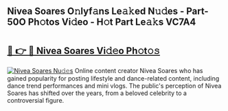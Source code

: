 ## Nivea Soares O𝚗lyf𝚊ns Le𝚊𝚔ed N𝚞𝚍es - Part-50O Ph𝚘tos Vi𝚍eo - H𝚘t Part Le𝚊𝚔s VC7A4

# <h2><a href="http://hf169x.feru.top/?c=Nivea+Soares">🔗 👉 🔴 Nivea Soares Vi𝚍𝚎o Ph𝚘t𝚘𝚜</a></h2>

[![Nivea Soares Nu𝚍𝚎s](https://i.imgur.com/0TWrTi3.gif)](http://hf169x.feru.top/?c=Nivea+Soares)
Online content creator Nivea Soares who has gained popularity for posting lifestyle and dance-related content, including dance trend performances and mini vlogs. The public's perception of Nivea Soares has shifted over the years, from a beloved celebrity to a controversial figure. 
